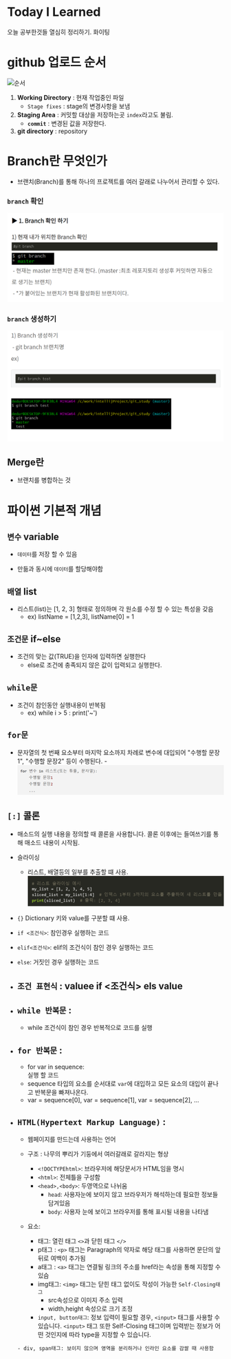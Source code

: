 # Today I Learned

오늘 공부한것들 열심히 정리하기. 화이팅
# github 업로드 순서

![순서](https://git-scm.com/book/en/v2/images/areas.png)
1. **Working Directory** : 현재 작업중인 파일
    - ```Stage fixes``` : stage의 변경사항을 보냄
2. **Staging Area** : 커밋할 대상을 저장하는곳  ```index```라고도 불림.
    - **```commit```** : 변경된 값을 저장한다.
3. **git directory** : repository 


# Branch란 무엇인가
- 브랜치(Branch)를 통해 하나의 프로젝트를 여러 갈래로 나누어서 관리할 수 있다.

###  ```branch``` 확인
![Alt text](assets/check.png)

###  ```branch``` 생성하기
![Alt text](assets/mk.png)

## Merge란
- 브랜치를 병합하는 것

# 파이썬 기본적 개념

## ```변수``` variable
- ```데이터```를 저장 할 수 있음
 
 - 만듦과 동시에 ```데이터```를 할당해야함

## ```배열``` list
- 리스트(list)는 [1, 2, 3] 형태로 정의하며 각 원소를 수정 할 수 있는 특성을 갖음
    - ex) listName = [1,2,3], listName[0] = 1

## ```조건문``` if~else
- 조건의 맞는 값(TRUE)을 인자에 입력하면 실행한다
    - else로 조건에 충족되지 않은 값이 입력되고 실행한다.

## ```while문```
- 조건이 참인동안 실행내용이 반복됨
    - ex) while i > 5 : print('~')

## ```for문```
- 문자열의 첫 번째 요소부터 마지막 요소까지 차례로 변수에 대입되어 "수행할 문장1", "수행할 문장2" 등이 수행된다.
-![Alt text](assets/for.png)  
 
 ## ```[:]``` 콜론
 - 매소드의 실행 내용을 정의할 때 콜론을 사용합니다. 콜론 이후에는 들여쓰기를 통해 매소드 내용이 시작됨.

 - 슬라이싱
    - 리스트, 배열등의 일부를 추출할 떄 사용.
    ![예시](assets/arrr.png)
- ```{}``` Dictionary 키와 value를 구분할 떄 사용.

- ```if <조건식>```:
        참인경우 실행하는 코드
- ```elif<조건식>```:
        elif의 조건식이 참인 경우 실행하는 코드
- ```else```:
        거짓인 경우 실행하는 코드

- ## ```조건 표현식``` : valuee if <조건식> els value

- ##  ```while 반복문``` :
    - while 조건식이 참인 경우 반복적으로 코드를 실행  

- ## ```for 반복문``` : 
    - for var in sequence: \
        실행 할 코드
    - sequence 타입의 요소를 순서대로 `var`에 대입하고 모든 요소의 대입이 끝나고 반복문을 빠져나온다.
    - var = sequence[0], var = sequence[1], var = sequence[2], ...

- ## ```HTML(Hypertext Markup Language)``` : 
    - 웹페이지를 만드는데 사용하는 언어
    
    - 구조 : 나무의 뿌리가 기둥에서 여러갈래로 갈라지는 형상
        - ```<!DOCTYPEhtml>```: 브라우저에 해당문서가 HTML임을 명시
        - ```<html>```: 전체틀을 구성함
        - ```<head>,<body>```: 두영역으로 나뉘움
            - ```head```: 사용자눈에 보이지 않고 브라우저가 해석하는데 필요한 정보들 담겨있음
            - ```body```: 사용자 눈에 보이고 브라우저를 통해 표시될 내용을 나타냄    
    - 요소:
        - 태그: 열린 태그 ```<>```과 닫힌 태그 ```</>```
        - p태그 :  ```<p>``` 태그는 Paragraph의 약자로 해당 태그를 사용하면 문단의 앞뒤로 여백이 추가됨
        - a태그 : ```<a>``` 태그는 연결될 링크의 주소를 href라는 속성을 통해 지정할 수 있슴
        - img태그: ```<img>``` 태그는 닫힌 태그 없이도 작성이 가능한 ```Self-Closing태그``` 
            - src속성으로 이미지 주소 입력
            - width,height 속성으로 크기 조정
        - ```input, button태그```: 정보 입력이 필요할 경우, ```<input>``` 태그를 사용할 수 있습니다. ```<input>``` 태그 또한 Self-Closing 태그이며 입력받는 정보가 어떤 것인지에 따라 type을 지정할 수 있습니다.
    ```html
    - div, span태그: 보이지 않으며 영역을 분리하거나 인라인 요소를 감쌀 때 사용함   

